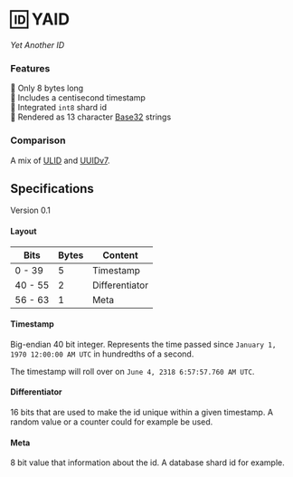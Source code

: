 # 🆔 YAID

_Yet Another ID_

### Features

🔸 Only 8 bytes long </br>
🔸 Includes a centisecond timestamp </br>
🔸 Integrated `int8` shard id </br>
🔸 Rendered as 13 character [Base32] strings

### Comparison

A mix of [ULID] and [UUIDv7].

## Specifications

Version 0.1

#### Layout

| Bits    | Bytes | Content        |
| ------- | ----- | -------------- |
| 0 - 39  | 5     | Timestamp      |
| 40 - 55 | 2     | Differentiator |
| 56 - 63 | 1     | Meta           |

#### Timestamp

Big-endian 40 bit integer.
Represents the time passed since `January 1, 1970 12:00:00 AM UTC` in
hundredths of a second.

The timestamp will roll over on `June 4, 2318 6:57:57.760 AM UTC`.

#### Differentiator

16 bits that are used to make the id unique within a given timestamp.
A random value or a counter could for example be used.

#### Meta

8 bit value that information about the id. A database shard id for example.

[Base32]: https://www.crockford.com/base32.html
[yaid]: https://pkg.go.dev/github.com/hnz/yaid#section-readme
[ULID]: https://github.com/ulid/spec
[UUIDv7]: https://www.ietf.org/archive/id/draft-peabody-dispatch-new-uuid-format-01.html#name-uuidv7-layout-and-bit-order
